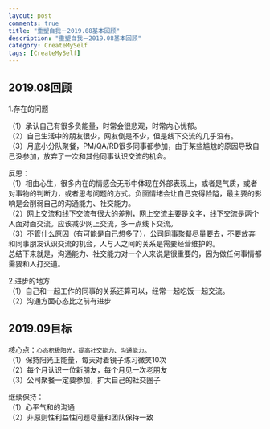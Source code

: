 ```yaml
---
layout: post
comments: true
title: "重塑自我－2019.08基本回顾"
description: "重塑自我－2019.08基本回顾"
category: CreateMySelf
tags: [CreateMySelf]
---
```


<!--more-->

## 2019.08回顾

1.存在的问题

（1）承认自己有很多负能量，时常会很悲观，时常内心忧郁。        
（2）自己生活中的朋友很少，网友倒是不少，但是线下交流的几乎没有。        
（3）月底小分队聚餐，PM/QA/RD很多同事都参加，由于某些尴尬的原因导致自己没参加，放弃了一次和其他同事认识交流的机会。        

反思：        
（1）相由心生，很多内在的情感会无形中体现在外部表现上，或者是气质，或者对事物的判断力，或者思考问题的方式。负面情绪会让自己变得险隘，最主要的影响是会削弱自己的沟通能力、社交能力。        
（2）网上交流和线下交流有很大的差别，网上交流主要是文字，线下交流是两个人面对面交流。应该减少网上交流，多一点线下交流。        
（3）不管什么原因（有可能是自己想多了），公司同事聚餐尽量要去，不要放弃和同事朋友认识交流的机会，人与人之间的关系是需要经营维护的。        
总结下来就是，沟通能力、社交能力对一个人来说是很重要的，因为做任何事情都需要和人打交道。        

2.进步的地方        
（1）自己和一起工作的同事的关系还算可以，经常一起吃饭一起交流。        
（2）沟通方面心态比之前有进步        

## 2019.09目标

核心点：`心态积极阳光，提高社交能力、沟通能力`。        
（1）保持阳光正能量，每天对着镜子练习微笑10次        
（2）每个月认识一位新朋友，每个月见一次老朋友        
（3）公司聚餐一定要参加，扩大自己的社交圈子        

继续保持：        
（1）心平气和的沟通         
（2）非原则性利益性问题尽量和团队保持一致        

